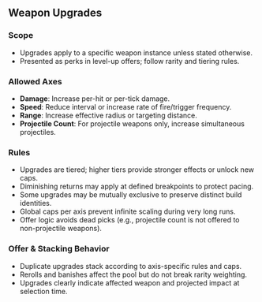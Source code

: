 ## Weapon Upgrades

### Scope
- Upgrades apply to a specific weapon instance unless stated otherwise.
- Presented as perks in level-up offers; follow rarity and tiering rules.

### Allowed Axes
- **Damage**: Increase per-hit or per-tick damage.
- **Speed**: Reduce interval or increase rate of fire/trigger frequency.
- **Range**: Increase effective radius or targeting distance.
- **Projectile Count**: For projectile weapons only, increase simultaneous projectiles.

### Rules
- Upgrades are tiered; higher tiers provide stronger effects or unlock new caps.
- Diminishing returns may apply at defined breakpoints to protect pacing.
- Some upgrades may be mutually exclusive to preserve distinct build identities.
- Global caps per axis prevent infinite scaling during very long runs.
- Offer logic avoids dead picks (e.g., projectile count is not offered to non-projectile weapons).

### Offer & Stacking Behavior
- Duplicate upgrades stack according to axis-specific rules and caps.
- Rerolls and banishes affect the pool but do not break rarity weighting.
- Upgrades clearly indicate affected weapon and projected impact at selection time.


